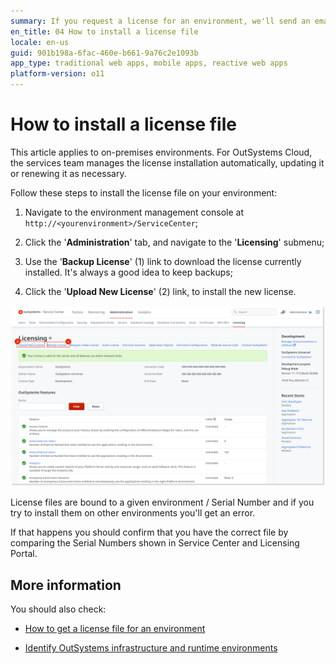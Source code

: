 ```yaml
---
summary: If you request a license for an environment, we'll send an email with it. Go to the environment management console to install the new license.
en_title: 04 How to install a license file
locale: en-us
guid: 901b198a-6fac-460e-b661-9a76c2e1093b
app_type: traditional web apps, mobile apps, reactive web apps
platform-version: o11
---
```


# How to install a license file

<div class="info" markdown="1">

This article applies to on-premises environments. For OutSystems Cloud, the services team manages the license installation automatically, updating it or renewing it as necessary.

</div>

Follow these steps to install the license file on your environment:

1. Navigate to the environment management console at `http://<yourenvironment>/ServiceCenter`;

2. Click the '**Administration**' tab, and navigate to the '**Licensing**' submenu;

3. Use the '**Backup License**' (1) link to download the license currently installed. It's always a good idea to keep backups;

4. Click the '**Upload New License**' (2) link, to install the new license.

![](images/licensing-update-ss.png)

<div class="info" markdown="1">

License files are bound to a given environment / Serial Number and if you try to install them on other environments you'll get an error.

If that happens you should confirm that you have the correct file by comparing the Serial Numbers shown in Service Center and Licensing Portal.
</div>

## More information

You should also check:

* [How to get a license file for an environment](get-license-for-env.md)

* [Identify OutSystems infrastructure and runtime environments](https://success.outsystems.com/support/licensing/identify_outsystems_infrastructure_and_runtime_environments/)
